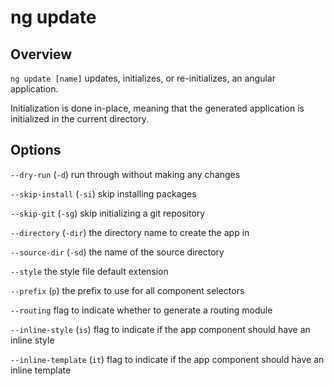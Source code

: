 <!-- Links in /docs/documentation should NOT have `.md` at the end, because they end up in our wiki at release. -->

# ng update

## Overview
`ng update [name]` updates, initializes, or re-initializes, an angular application.

Initialization is done in-place, meaning that the generated application is initialized in the current directory.

## Options
`--dry-run` (`-d`) run through without making any changes

`--skip-install` (`-si`) skip installing packages

`--skip-git` (`-sg`) skip initializing a git repository

`--directory` (`-dir`) the directory name to create the app in

`--source-dir` (`-sd`) the name of the source directory

`--style` the style file default extension

`--prefix` (`p`) the prefix to use for all component selectors

`--routing` flag to indicate whether to generate a routing module

`--inline-style` (`is`) flag to indicate if the app component should have an inline style

`--inline-template` (`it`) flag to indicate if the app component should have an inline template